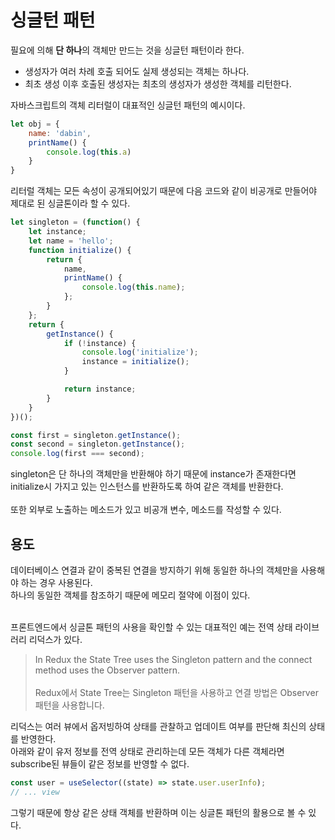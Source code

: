 # 싱글턴 패턴

필요에 의해 <strong>단 하나</strong>의 객체만 만드는 것을 싱글턴 패턴이라 한다.<br>
- 생성자가 여러 차례 호출 되어도 실제 생성되는 객체는 하나다.
- 최초 생성 이후 호출된 생성자는 최초의 생성자가 생성한 객체를 리턴한다.

자바스크립트의 객체 리터럴이 대표적인 싱글턴 패턴의 예시이다.
```js
let obj = {
    name: 'dabin',
    printName() {
        console.log(this.a)
    }
}
```

리터럴 객체는 모든 속성이 공개되어있기 때문에 다음 코드와 같이 비공개로 만들어야 제대로 된 싱글톤이라 할 수 있다.

```js
let singleton = (function() {
    let instance;
    let name = 'hello';
    function initialize() {
        return {
            name,
            printName() {
                console.log(this.name);
            };
        }
    };
    return {
        getInstance() {
            if (!instance) {
                console.log('initialize');
                instance = initialize();
            }

            return instance;
        }
    }
})();

const first = singleton.getInstance();
const second = singleton.getInstance();
console.log(first === second);
```

singleton은 단 하나의 객체만을 반환해야 하기 때문에 instance가 존재한다면 initialize시 가지고 있는 인스턴스를 반환하도록 하여 같은 객체를 반환한다.<br><br>
또한 외부로 노출하는 메소드가 있고 비공개 변수, 메소드를 작성할 수 있다.

## 용도
데이터베이스 연결과 같이 중복된 연결을 방지하기 위해 동일한 하나의 객체만을 사용해야 하는 경우 사용된다.<br>
하나의 동일한 객체를 참조하기 때문에 메모리 절약에 이점이 있다.<br><br>

프론트엔드에서 싱글톤 패턴의 사용을 확인할 수 있는 대표적인 예는 전역 상태 라이브러리 리덕스가 있다.<br>

> In Redux the State Tree uses the Singleton pattern and the connect method uses the Observer pattern.<br><br>
Redux에서 State Tree는 Singleton 패턴을 사용하고 연결 방법은 Observer 패턴을 사용합니다. 


리덕스는 여러 뷰에서 옵저빙하여 상태를 관찰하고 업데이트 여부를 판단해 최신의 상태를 반영한다.<br>
아래와 같이 유저 정보를 전역 상태로 관리하는데 모든 객체가 다른 객체라면 subscribe된 뷰들이 같은 정보를 반영할 수 없다.
```js
const user = useSelector((state) => state.user.userInfo);
// ... view
```
그렇기 때문에 항상 같은 상태 객체를 반환하며 이는 싱글톤 패턴의 활용으로 볼 수 있다.<br>
